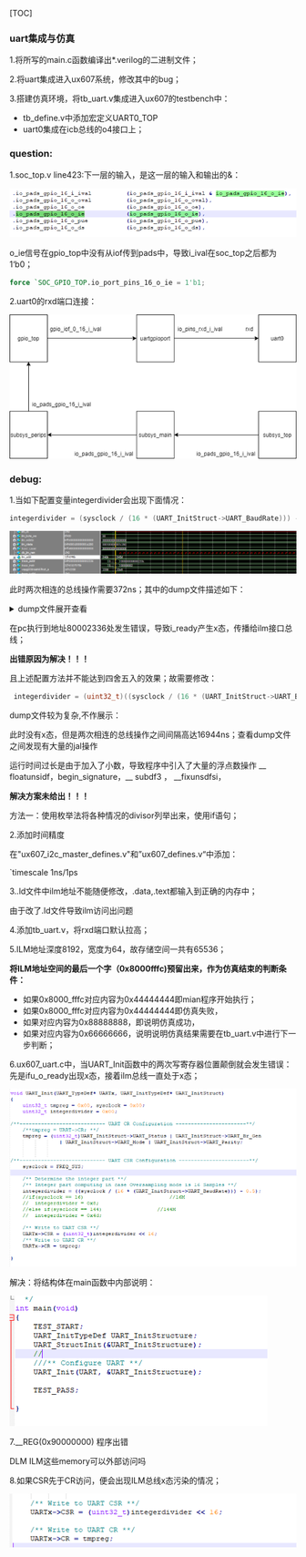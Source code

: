 [TOC]



### uart集成与仿真

1.将所写的main.c函数编译出*.verilog的二进制文件；

2.将uart集成进入ux607系统，修改其中的bug；

3.搭建仿真环境，将tb_uart.v集成进入ux607的testbench中：

- tb_define.v中添加宏定义UART0_TOP
- uart0集成在icb总线的o4接口上；





### question:

1.soc_top.v line423:下一层的输入，是这一层的输入和输出的&：

![image-20210413181526283](uart集成与仿真.assets/image-20210413181526283.png)

o_ie信号在gpio_top中没有从iof传到pads中，导致i_ival在soc_top之后都为1‘b0；

```verilog
force `SOC_GPIO_TOP.io_port_pins_16_o_ie = 1'b1;
```

2.uart0的rxd端口连接：

![](uart集成与仿真.assets/未命名绘图.png)



### debug:

1.当如下配置变量integerdivider会出现下面情况：

```c
integerdivider = (sysclock / (16 * (UART_InitStruct->UART_BaudRate))) - 1;  
```

![image-20210425113245601](uart集成与仿真.assets/image-20210425113245601.png)

此时两次相连的总线操作需要372ns；其中的dump文件描述如下：
<details>
<summary>dump文件展开查看</summary>
<pre><code>
000000008000230c <UART_Init>:
/**---------------------------- UART CSR Configuration -----------------------**/
    sysclock = FREQ_SYS;
	/** Determine the integer part **/
	/** Integer part computing in case Oversampling mode is 16 Samples **/
	integerdivider = (sysclock / (16 * (UART_InitStruct->UART_BaudRate))) - 1;    
	8000230c:	419c                	lw	a5,0(a1)
	tmpreg = (uint32_t)UART_InitStruct->UART_Status | UART_InitStruct->UART_Br_Gen 
	8000230e:	00c5a803          	lw	a6,12(a1)
				| UART_InitStruct->UART_Mode | UART_InitStruct->UART_Parity;
	80002312:	4990                	lw	a2,16(a1)
	integerdivider = (sysclock / (16 * (UART_InitStruct->UART_BaudRate))) - 1;    
	80002314:	0047971b          	slliw	a4,a5,0x4
	80002318:	00f427b7          	lui	a5,0xf42
	8000231c:	4007879b          	addiw	a5,a5,1024
	80002320:	02e7d7bb          	divuw	a5,a5,a4
	tmpreg = (uint32_t)UART_InitStruct->UART_Status | UART_InitStruct->UART_Br_Gen 
	80002324:	4598                	lw	a4,8(a1)
	80002326:	41d4                	lw	a3,4(a1)
	80002328:	01076733          	or	a4,a4,a6
				| UART_InitStruct->UART_Mode | UART_InitStruct->UART_Parity;
	8000232c:	8f51                	or	a4,a4,a2
	tmpreg = (uint32_t)UART_InitStruct->UART_Status | UART_InitStruct->UART_Br_Gen 
	8000232e:	8f55                	or	a4,a4,a3
	80002330:	2701                	sext.w	a4,a4
	UARTx->CR = tmpreg;
	80002332:	c158                	sw	a4,4(a0)
	integerdivider = (sysclock / (16 * (UART_InitStruct->UART_BaudRate))) - 1;    
	80002334:	37fd                	addiw	a5,a5,-1
	/** Write to UART CSR **/
	UARTx->CSR = (uint32_t)integerdivider << 16;
	80002336:	0107979b          	slliw	a5,a5,0x10
	8000233a:	c11c                	sw	a5,0(a0)
}
    8000233c:	8082                	ret
</code></pre>
</details> 

在pc执行到地址80002336处发生错误，导致i_ready产生x态，传播给ilm接口总线；

**出错原因为解决！！！**

且上述配置方法并不能达到四舍五入的效果；故需要修改：

```C
 integerdivider = (uint32_t)((sysclock / (16 * (UART_InitStruct->UART_BaudRate))) - 0.5);
```

dump文件较为复杂,不作展示：

此时没有x态，但是两次相连的总线操作之间间隔高达16944ns；查看dump文件之间发现有大量的jal操作

运行时间过长是由于加入了小数，导致程序中引入了大量的浮点数操作 __ floatunsidf，begin_signature，__ subdf3 ， __fixunsdfsi，

**解决方案未给出！！！**

方法一：使用枚举法将各种情况的divisor列举出来，使用if语句；



2.添加时间精度

在"ux607_i2c_master_defines.v"和”ux607_defines.v“中添加：

`timescale 1ns/1ps



3..ld文件中ilm地址不能随便修改，.data,.text都输入到正确的内存中；

由于改了.ld文件导致ilm访问出问题



4.添加tb_uart.v，将rxd端口默认拉高；



5.ILM地址深度8192，宽度为64，故存储空间一共有65536；

  **将ILM地址空间的最后一个字（0x8000fffc)预留出来，作为仿真结束的判断条件：**

- 如果0x8000_fffc对应内容为0x44444444即mian程序开始执行；
- 如果0x8000_fffc对应内容为0x44444444即仿真失败，
- 如果对应内容为0x88888888，即说明仿真成功，
- 如果对应内容为0x66666666，说明说明仿真结果需要在tb_uart.v中进行下一步判断；



6.ux607_uart.c中，当UART_Init函数中的两次写寄存器位置颠倒就会发生错误：先是ifu_o_ready出现x态，接着ilm总线一直处于x态；

![image-20210427174154405](uart集成与仿真.assets/image-20210427174154405.png)

解决：将结构体在main函数中内部说明：

![image-20210427174336716](uart集成与仿真.assets/image-20210427174336716.png)



7.__REG(0x90000000) 程序出错

DLM ILM这些memory可以外部访问吗



8.如果CSR先于CR访问，便会出现ILM总线x态污染的情况；

![image-20210428112122994](uart集成与仿真.assets/image-20210428112122994.png)